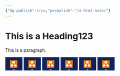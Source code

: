 ```yaml
---
{"dg-publish":true,"permalink":"/a-html-note/"}
---
```

<html>

<head>

<title>My Page Title</title>

<link rel="icon" type="image/x-icon" href="/images/favicon.ico">

</head>

<body>

<h1>This is a Heading123</h1>

<p>This is a paragraph.</p>

</body>
	<img src="/src/site/notes/Pasted%20image%2020220318205823.png" alt="This is a test image1">
	<img src="/images/Pasted%20image%2020220318205823.png" alt="This is a test image2">
	<img src="Pasted image 20220318205823.png" alt="This is a test image3">
	<img src="/src/site/notes/Pasted image 20220318205823.png" alt="This is a test image1">
	<img src="/images/Pasted image 20220318205823.png" alt="This is a test image2">
	<img src="Pasted image 20220318205823.png" alt="This is a test image3">
</html>
